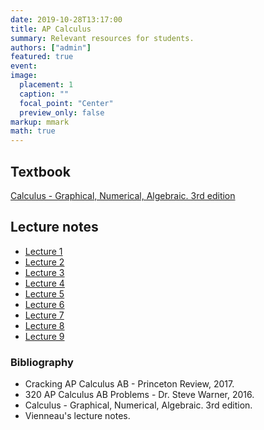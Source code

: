 ```yaml
---
date: 2019-10-28T13:17:00
title: AP Calculus
summary: Relevant resources for students.
authors: ["admin"]
featured: true
event:
image:
  placement: 1
  caption: ""
  focal_point: "Center"
  preview_only: false
markup: mmark
math: true
---
```


## Textbook

[Calculus - Graphical, Numerical, Algebraic. 3rd edition](https://www.amazon.com/Calculus-Graphical-Numerical-Algebraic-3rd/dp/0132014084)

## Lecture notes

+ [Lecture 1](lecture1.pdf)
+ [Lecture 2](lecture2.pdf)
+ [Lecture 3](lecture3.pdf)
+ [Lecture 4](lecture4.pdf)
+ [Lecture 5](lecture5.pdf)
+ [Lecture 6](lecture6.pdf)
+ [Lecture 7](lecture7.pdf)
+ [Lecture 8](lecture8.pdf)
+ [Lecture 9](lecture9.pdf)

### Bibliography

+ Cracking AP Calculus AB - Princeton Review, 2017.
+ 320 AP Calculus AB Problems - Dr. Steve Warner, 2016.
+ Calculus - Graphical, Numerical, Algebraic. 3rd edition.
+ Vienneau's lecture notes.